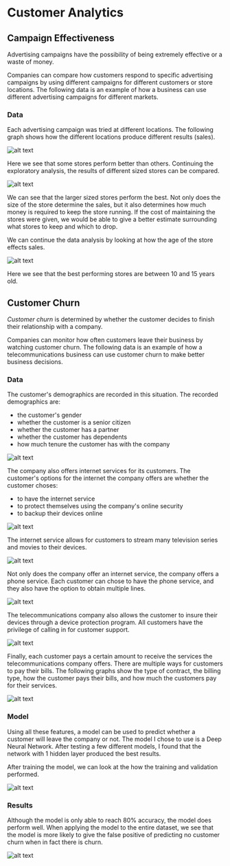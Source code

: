 
# Customer Analytics

## Campaign Effectiveness

Advertising campaigns have the possibility of being extremely effective or a waste of money.

Companies can compare how customers respond to specific advertising campaigns by using different campaigns for different customers or store locations. The following data is an example of how a business can use different advertising campaigns for different markets.

### Data

Each advertising campaign was tried at different locations. The following graph shows how the different locations produce different results (sales).

![alt text](https://raw.githubusercontent.com/tnorlund/CustomerAnalytics/master/SalesPerLocation.png "Sales Per Location")

Here we see that some stores perform better than others. Continuing the exploratory analysis, the results of different sized stores can be compared.

![alt text](https://raw.githubusercontent.com/tnorlund/CustomerAnalytics/master/SalesMarketSize.png "Sales Market Size")

We can see that the larger sized stores perform the best. Not only does the size of the store determine the sales, but it also determines how much money is required to keep the store running. If the cost of maintaining the stores were given, we would be able to give a better estimate surrounding what stores to keep and which to drop. 

We can continue the data analysis by looking at how the age of the store effects sales.

![alt text](https://raw.githubusercontent.com/tnorlund/CustomerAnalytics/master/SalesStoreAge.png "Sales Age of Store")

Here we see that the best performing stores are between 10 and 15 years old. 


## Customer Churn

*Customer churn* is determined by whether the customer decides to finish their relationship with a company. 

Companies can monitor how often customers leave their business by watching customer churn. The following data is an example of how a telecommunications business can use customer churn to make better business decisions.

### Data

The customer's demographics are recorded in this situation. The recorded demographics are:
- the customer's gender
- whether the customer is a senior citizen
- whether the customer has a partner
- whether the customer has dependents
- how much tenure the customer has with the company

![alt text](https://raw.githubusercontent.com/tnorlund/CustomerAnalytics/master/Demographics.png "Customer Demographics")

The company also offers internet services for its customers. The customer's options for the internet the company offers are whether the customer choses:
- to have the internet service
- to protect themselves using the company's online security
- to backup their devices online

![alt text](https://raw.githubusercontent.com/tnorlund/CustomerAnalytics/master/InternetService.png "Internet Service")

The internet service allows for customers to stream many television series and movies to their devices.

![alt text](https://raw.githubusercontent.com/tnorlund/CustomerAnalytics/master/Streaming.png "Internet Service")

Not only does the company offer an internet service, the company offers a phone service. Each customer can chose to have the phone service, and they also have the option to obtain multiple lines.

![alt text](https://raw.githubusercontent.com/tnorlund/CustomerAnalytics/master/PhoneService.png "Phone Service")

The telecommunications company also allows the customer to insure their devices through a device protection program. All customers have the privilege of calling in for customer support.

![alt text](https://raw.githubusercontent.com/tnorlund/CustomerAnalytics/master/Support.png "Phone Service")

Finally, each customer pays a certain amount to receive the services the telecommunications company offers. There are multiple ways for customers to pay their bills. The following graphs show the type of contract, the billing type, how the customer pays their bills, and how much the customers pay for their services.

![alt text](https://raw.githubusercontent.com/tnorlund/CustomerAnalytics/master/Billing.png "Phone Service")

### Model

Using all these features, a model can be used to predict whether a customer will leave the company or not. The model I chose to use is a Deep Neural Network. After testing a few different models, I found that the network with 1 hidden layer produced the best results.

After training the model, we can look at the how the training and validation performed.

![alt text](https://raw.githubusercontent.com/tnorlund/CustomerAnalytics/master/TrainAndValidate.png "Training and Validation")

### Results


Although the model is only able to reach 80% accuracy, the model does perform well. When applying the model to the entire dataset, we see that the model is more likely to give the false positive of predicting no customer churn when in fact there is churn.

![alt text](https://raw.githubusercontent.com/tnorlund/CustomerAnalytics/master/Confusion.png "Confusion Matrix")

